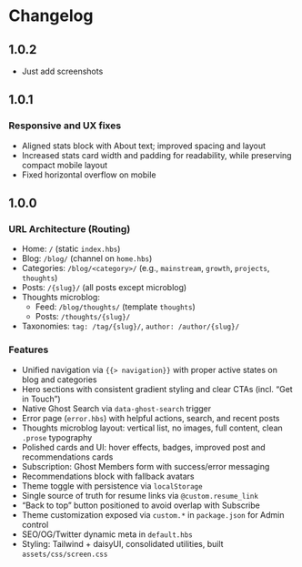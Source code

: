 # Changelog

## 1.0.2

- Just add screenshots

## 1.0.1

### Responsive and UX fixes
- Aligned stats block with About text; improved spacing and layout
- Increased stats card width and padding for readability, while preserving compact mobile layout
- Fixed horizontal overflow on mobile

## 1.0.0

### URL Architecture (Routing)
- Home: `/` (static `index.hbs`)
- Blog: `/blog/` (channel on `home.hbs`)
- Categories: `/blog/<category>/` (e.g., `mainstream`, `growth`, `projects`, `thoughts`)
- Posts: `/{slug}/` (all posts except microblog)
- Thoughts microblog:
  - Feed: `/blog/thoughts/` (template `thoughts`)
  - Posts: `/thoughts/{slug}/`
- Taxonomies: `tag: /tag/{slug}/`, `author: /author/{slug}/`

### Features
- Unified navigation via `{{> navigation}}` with proper active states on blog and categories
- Hero sections with consistent gradient styling and clear CTAs (incl. “Get in Touch”)
- Native Ghost Search via `data-ghost-search` trigger
- Error page (`error.hbs`) with helpful actions, search, and recent posts
- Thoughts microblog layout: vertical list, no images, full content, clean `.prose` typography
- Polished cards and UI: hover effects, badges, improved post and recommendations cards
- Subscription: Ghost Members form with success/error messaging
- Recommendations block with fallback avatars
- Theme toggle with persistence via `localStorage`
- Single source of truth for resume links via `@custom.resume_link`
- “Back to top” button positioned to avoid overlap with Subscribe
- Theme customization exposed via `custom.*` in `package.json` for Admin control
- SEO/OG/Twitter dynamic meta in `default.hbs`
- Styling: Tailwind + daisyUI, consolidated utilities, built `assets/css/screen.css`